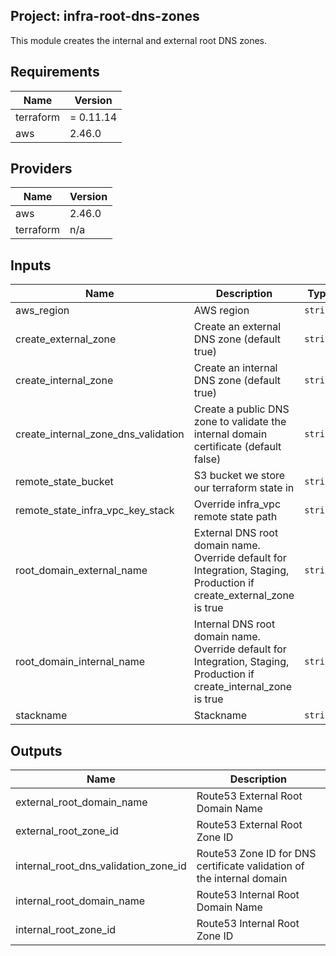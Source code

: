 ## Project: infra-root-dns-zones

This module creates the internal and external root DNS zones.

## Requirements

| Name | Version |
|------|---------|
| terraform | = 0.11.14 |
| aws | 2.46.0 |

## Providers

| Name | Version |
|------|---------|
| aws | 2.46.0 |
| terraform | n/a |

## Inputs

| Name | Description | Type | Default | Required |
|------|-------------|------|---------|:--------:|
| aws\_region | AWS region | `string` | `"eu-west-1"` | no |
| create\_external\_zone | Create an external DNS zone (default true) | `string` | `true` | no |
| create\_internal\_zone | Create an internal DNS zone (default true) | `string` | `true` | no |
| create\_internal\_zone\_dns\_validation | Create a public DNS zone to validate the internal domain certificate (default false) | `string` | `false` | no |
| remote\_state\_bucket | S3 bucket we store our terraform state in | `string` | n/a | yes |
| remote\_state\_infra\_vpc\_key\_stack | Override infra\_vpc remote state path | `string` | `""` | no |
| root\_domain\_external\_name | External DNS root domain name. Override default for Integration, Staging, Production if create\_external\_zone is true | `string` | `"mydomain.external"` | no |
| root\_domain\_internal\_name | Internal DNS root domain name. Override default for Integration, Staging, Production if create\_internal\_zone is true | `string` | `"mydomain.internal"` | no |
| stackname | Stackname | `string` | n/a | yes |

## Outputs

| Name | Description |
|------|-------------|
| external\_root\_domain\_name | Route53 External Root Domain Name |
| external\_root\_zone\_id | Route53 External Root Zone ID |
| internal\_root\_dns\_validation\_zone\_id | Route53 Zone ID for DNS certificate validation of the internal domain |
| internal\_root\_domain\_name | Route53 Internal Root Domain Name |
| internal\_root\_zone\_id | Route53 Internal Root Zone ID |

